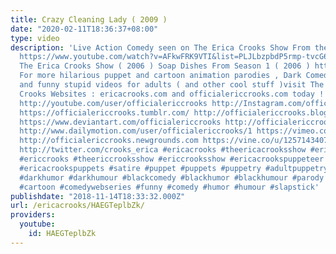 ```yaml
---
title: Crazy Cleaning Lady ( 2009 )
date: "2020-02-11T18:36:37+08:00"
type: video
description: 'Live Action Comedy seen on The Erica Crooks Show From the 2009 Season
  https://www.youtube.com/watch?v=AFkwFRK9VTI&list=PLJLbzpbdP5rmp-tvcG6uMZ3QbLSD04SBV
  The Erica Crooks Show ( 2006 ) Soap Dishes From Season 1 ( 2006 ) https://www.youtube.com/watch?v=RZlcY2b61C0&list=PLJLbzpbdP5rmUYgS9KB-9u40ETwVPMVdb
  For more hilarious puppet and cartoon animation parodies , Dark Comedy humor , satires
  and funny stupid videos for adults ( and other cool stuff )visit The Official Erica
  Crooks Websites : ericacrooks.com and officialericcrooks.com today ! http://facebook.com/officialericcrooks
  http://youtube.com/user/officialericcrooks http://Instagram.com/officialericcrooks/
  https://officialericcrooks.tumblr.com/ http://officialericcrooks.blogspot.com/ https://officialericcrooks.wordpress.com
  https://www.deviantart.com/officialericcrooks http://officialericcrooks.newgrounds.com/follow
  http://www.dailymotion.com/user/officialericcrooks/1 https://vimeo.com/officialericcrooks
  http://officialericcrooks.newgrounds.com https://vine.co/u/1257143407999610880 https://www.pinterest.com/officialec1/
  http://twitter.com/crooks_erica #ericacrooks #theericacrooksshow #ericacrooksshow
  #ericcrooks #theericcrooksshow #ericcrooksshow #ericacrookspuppeteer #ericacrookspuppet
  #ericacrookspuppets #satire #puppet #puppets #puppetry #adultpuppetry #darkcomedy
  #darkhumor #darkhumour #blackcomedy #blackhumor #blackhumour #parody #parodies #cartoons
  #cartoon #comedywebseries #funny #comedy #humor #humour #slapstick'
publishdate: "2018-11-14T18:33:32.000Z"
url: /ericacrooks/HAEGTeplbZk/
providers:
  youtube:
    id: HAEGTeplbZk
---
```

